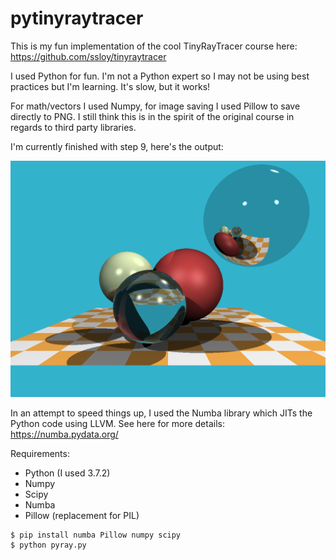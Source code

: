 # pytinyraytracer
This is my fun implementation of the cool TinyRayTracer course here: https://github.com/ssloy/tinyraytracer

I used Python for fun. I'm not a Python expert so I may not be using best practices but I'm learning. It's slow, but it works!

For math/vectors I used Numpy, for image saving I used Pillow to save directly to PNG. I still think this is in the spirit of the original course in regards to third party libraries.

I'm currently finished with step 9, here's the output:

![Output](out.png)

In an attempt to speed things up, I used the Numba library which JITs the Python code using LLVM. See here for more details: https://numba.pydata.org/

Requirements:
* Python (I used 3.7.2)
* Numpy
* Scipy
* Numba
* Pillow (replacement for PIL)

```
$ pip install numba Pillow numpy scipy
$ python pyray.py
```
